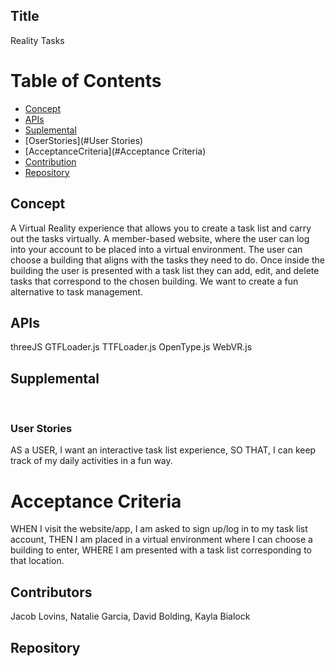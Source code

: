 ## Title 
Reality Tasks
​
# Table of Contents
  - [Concept](#Concept)
  - [APIs](#APIs)
  - [Suplemental](#Supplemental)
  - [OserStories](#User Stories)
  - [AcceptanceCriteria](#Acceptance Criteria)
  - [Contribution](#Contribution)
  - [Repository](#Repository)

## Concept 
A Virtual Reality experience that allows you to create a task list and carry out the tasks virtually. A member-based website, where the user can log into your account to be placed into a virtual environment. The user can choose a building that aligns with the tasks they need to do. Once inside the building the user is presented with a task list they can add, edit, and delete tasks that correspond to the chosen building. We want to create a fun alternative to task management. 
​
## APIs
threeJS
GTFLoader.js
TTFLoader.js
OpenType.js
WebVR.js
​
## Supplemental 
​
### User Stories
AS a USER, 
I want an interactive task list experience,
SO THAT,
I can keep track of my daily activities in a fun way.

# Acceptance Criteria 
WHEN I visit the website/app,
I am asked to sign up/log in to my task list account,
THEN I am placed in a virtual environment where I can choose a building to enter,
WHERE I am presented with a task list corresponding to that location.

## Contributors
  Jacob Lovins, Natalie Garcia, David Bolding, Kayla Bialock

## Repository
  

